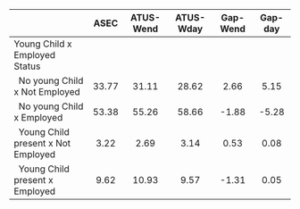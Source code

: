 
|                      |         ASEC |    ATUS-Wend |    ATUS-Wday |     Gap-Wend |      Gap-day |
| -------------------- | :----------: | :----------: | :----------: | :----------: | :----------: |
| Young Child x Employed Status |              |              |              |              |              |
| &nbsp;&nbsp;No young Child x Not Employed |        33.77 |        31.11 |        28.62 |         2.66 |         5.15 |
| &nbsp;&nbsp;No young Child x Employed |        53.38 |        55.26 |        58.66 |        -1.88 |        -5.28 |
| &nbsp;&nbsp;Young Child present x Not Employed |         3.22 |         2.69 |         3.14 |         0.53 |         0.08 |
| &nbsp;&nbsp;Young Child present x Employed |         9.62 |        10.93 |         9.57 |        -1.31 |         0.05 |

